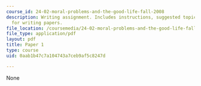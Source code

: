 ```yaml
---
course_id: 24-02-moral-problems-and-the-good-life-fall-2008
description: Writing assignment. Includes instructions, suggested topics, and guidelines
  for writing papers.
file_location: /coursemedia/24-02-moral-problems-and-the-good-life-fall-2008/0aab1b47c7a104743a7ceb9af5c8247d_paper_1.pdf
file_type: application/pdf
layout: pdf
title: Paper 1
type: course
uid: 0aab1b47c7a104743a7ceb9af5c8247d

---
```

None